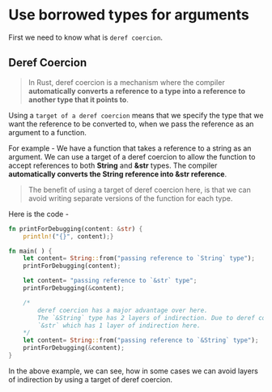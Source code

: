 # Use borrowed types for arguments

First we need to know what is `deref coercion`.

## Deref Coercion

>In Rust, deref coercion is a mechanism where the compiler **automatically converts a reference to a type into a reference to another type that it points to**.

Using a `target of a deref coercion` means that we specify the type that we want the reference to be converted to, when we pass the reference as an argument to a function.

For example - We have a function that takes a reference to a string as an argument. We can use a target of a deref coercion to allow the function to accept references to both **String** and **&str** types. The compiler **automatically converts the String reference into &str reference**.

> The benefit of using a target of deref coercion here, is that we can avoid writing separate versions of the function for each type.

Here is the code -
```rust
fn printForDebugging(content: &str) {
    println!("{}", content);}

fn main( ) {
    let content= String::from("passing reference to `String` type");
    printForDebugging(content);

    let content= "passing reference to `&str` type";
    printForDebugging(&content);

    /*
        deref coercion has a major advantage over here.
        The `&String` type has 2 layers of indirection. Due to deref coercion, the argument type gets converted to
        `&str` which has 1 layer of indirection here.
    */
    let content= String::from("passing reference to `&String` type");
    printForDebugging(&content);
}
```
In the above example, we can see, how in some cases we can avoid layers of indirection by using a target of deref coercion.